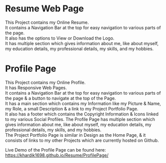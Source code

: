 # Resume Web Page

This Project contains my Online Resume.\
It contains a Navigation Bar at the top for easy navigation to various parts of the page.\
It also has the options to View or Download the Logo.\
It has multiple section which gives information about me, like about myself, my education details, my professional details, my skills, and my hobbies.

<!--Live Demo of the Resume Web Page can be found here:\
 https://khardik1698.github.io/Resume/ResumeWebPage/ -->

# Profile Page

This Project contains my Online Profile.\
It has Responsive Web Pages.\
It contains a Navigation Bar at the top for easy navigation to various parts of the page & a button to navigate at the top of the Page.\
It has a main section which contains my Information like my Picture & Name, my Role, a small Description & a link to my Project Portfolio Page.\
It also has a footer which contains the Copyright Information & Icons linked to my various Social Profiles.
The Profile Page has multiple section which gives information about me, like about myself, my education details, my professional details, my skills, and my hobbies.\
The Project Portfolio Page is similar in Design as the Home Page, & it consists of links to my other Projects which are currently hosted on Github.

Live Demo of the Profile Page can be found here:\
https://khardik1698.github.io/Resume/ProfilePage/
